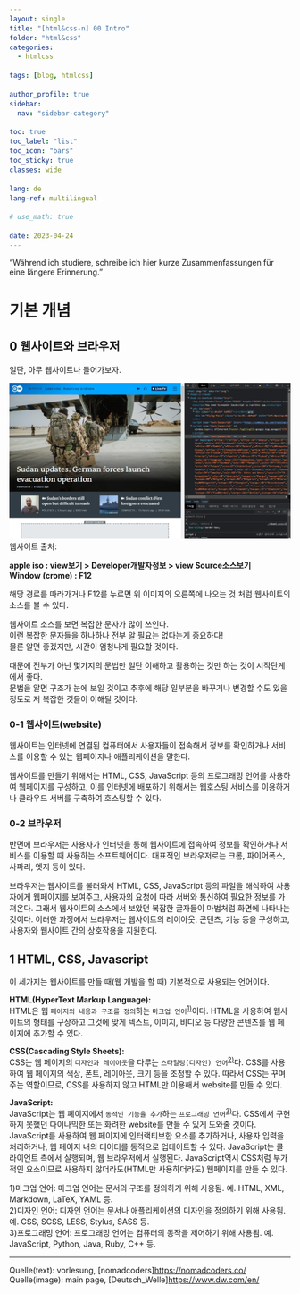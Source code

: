 ```yaml
---
layout: single
title: "[html&css-n] 00 Intro"
folder: "html&css"
categories:
  - htmlcss

tags: [blog, htmlcss]

author_profile: true
sidebar:
  nav: "sidebar-category"

toc: true
toc_label: "list"
toc_icon: "bars"
toc_sticky: true
classes: wide

lang: de
lang-ref: multilingual

# use_math: true

date: 2023-04-24
---
```


“Während ich studiere, schreibe ich hier kurze Zusammenfassungen für eine längere Erinnerung.”

# 기본 개념

## 0 웹사이트와 브라우저

일단, 아무 웹사이트나 들어가보자.

<img src="https://github.com/Sehoon1207/sehoon1207.github.io/blob/main/_posts/programming/html&css/imgs/00_dw.jpg?raw=true">
웹사이트 출처: <https://www.dw.com/en/>

**apple iso : view보기 > Developer개발자정보 > view Source소스보기**  
**Window (crome) : F12**

해당 경로를 따라가거나 F12를 누르면 위 이미지의 오른쪽에 나오는 것 처럼 웹사이트의 소스를 볼 수 있다.

웹사이트 소스를 보면 복잡한 문자가 많이 쓰인다.  
이런 복잡한 문자들을 하나하나 전부 알 필요는 없다는게 중요하다!  
물론 알면 좋겠지만, 시간이 엄청나게 필요할 것이다.

때문에 전부가 아닌 몇가지의 문법만 일단 이해하고 활용하는 것만 하는 것이 시작단계에서 좋다.  
문법을 알면 구조가 눈에 보일 것이고 추후에 해당 일부분을 바꾸거나 변경할 수도 있을 정도로 저 복잡한 것들이 이해될 것이다.

### 0-1 웹사이트(website)

웹사이트는 인터넷에 연결된 컴퓨터에서 사용자들이 접속해서 정보를 확인하거나 서비스를 이용할 수 있는 웹페이지나 애플리케이션을 말한다.

웹사이트를 만들기 위해서는 HTML, CSS, JavaScript 등의 프로그래밍 언어를 사용하여 웹페이지를 구성하고, 이를 인터넷에 배포하기 위해서는 웹호스팅 서비스를 이용하거나 클라우드 서버를 구축하여 호스팅할 수 있다.

### 0-2 브라우저

반면에 브라우저는 사용자가 인터넷을 통해 웹사이트에 접속하여 정보를 확인하거나 서비스를 이용할 때 사용하는 소프트웨어이다. 대표적인 브라우저로는 크롬, 파이어폭스, 사파리, 엣지 등이 있다.

브라우저는 웹사이트를 불러와서 HTML, CSS, JavaScript 등의 파일을 해석하여 사용자에게 웹페이지를 보여주고, 사용자의 요청에 따라 서버와 통신하여 필요한 정보를 가져온다. 그래서 웹사이트의 소스에서 보았던 복잡한 글자들이 마법처럼 화면에 나타나는 것이다. 이러한 과정에서 브라우저는 웹사이트의 레이아웃, 콘텐츠, 기능 등을 구성하고, 사용자와 웹사이트 간의 상호작용을 지원한다.

## 1 HTML, CSS, Javascript

이 세가지는 웹사이트를 만들 때(웹 개발을 할 때) 기본적으로 사용되는 언어이다.

**HTML(HyperText Markup Language):**  
HTML은 웹 `페이지의 내용과 구조를 정의`하는 `마크업 언어`<sup>[1)](#footnote_1)</sup>이다. HTML을 사용하여 웹사이트의 형태를 구상하고 그것에 맞게 텍스트, 이미지, 비디오 등 다양한 콘텐츠를 웹 페이지에 추가할 수 있다.

**CSS(Cascading Style Sheets):**  
CSS는 웹 페이지의 `디자인과 레이아웃`을 다루는 `스타일링(디자인) 언어`<sup>[2)](#footnote_1)</sup>다. CSS를 사용하여 웹 페이지의 색상, 폰트, 레이아웃, 크기 등을 조정할 수 있다. 따라서 CSS는 꾸며주는 역할이므로, CSS를 사용하지 않고 HTML만 이용해서 website를 만들 수 있다.

**JavaScript:**  
JavaScript는 웹 페이지에서 `동적인 기능을 추가`하는 `프로그래밍 언어`<sup>[3)](#footnote_1)</sup>다. CSS에서 구현하지 못했던 다이나믹한 또는 화려한 website를 만들 수 있게 도와줄 것이다. JavaScript를 사용하여 웹 페이지에 인터랙티브한 요소를 추가하거나, 사용자 입력을 처리하거나, 웹 페이지 내의 데이터를 동적으로 업데이트할 수 있다. JavaScript는 클라이언트 측에서 실행되며, 웹 브라우저에서 실행된다. JavaScript역시 CSS처럼 부가적인 요소이므로 사용하지 않더라도(HTML만 사용하더라도) 웹페이지를 만들 수 있다.

<div class="notice--info">
<a name="footnote_1">1)</a>마크업 언어: 마크업 언어는 문서의 구조를 정의하기 위해 사용됨. 예. HTML, XML, Markdown, LaTeX, YAML 등.<br>
<a name="footnote_1">2)</a>디자인 언어: 디자인 언어는 문서나 애플리케이션의 디자인을 정의하기 위해 사용됨. 예. CSS, SCSS, LESS, Stylus, SASS 등. <br> 
<a name="footnote_1">3)</a>프로그래밍 언어: 프로그래밍 언어는 컴퓨터의 동작을 제어하기 위해 사용됨. 예. JavaScript, Python, Java, Ruby, C++ 등.<br>
</div>

---

Quelle(text): vorlesung, [nomadcoders]<https://nomadcoders.co/>
Quelle(image): main page, [Deutsch_Welle]<https://www.dw.com/en/>

<!-- &nbsp; 1칸 띄어쓰기 -->
<!-- &ensp; 2칸 띄어쓰기 -->
<!-- &emsp; 3칸 띄어쓰기 -->
